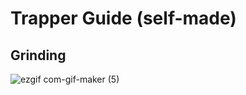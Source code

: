 # Trapper Guide (self-made)
## Grinding
![ezgif com-gif-maker (5)](https://user-images.githubusercontent.com/72419337/178385874-781d611b-e057-48d9-b613-f9a69de006dc.gif)
